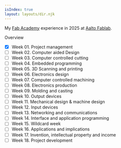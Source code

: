```yaml
---
isIndex: true
layout: layouts/dir.njk
---
```


My [Fab Academy](https://fabacademy.org/2025/schedule.html) experience in 2025 at [Aalto Fablab](https://studios.aalto.fi/fablab/).

Overview

- [x] Week 01. Project management
- [ ] Week 02. Computer aided Design
- [ ] Week 03. Computer controlled cutting
- [ ] Week 04. Embedded programming
- [ ] Week 05. 3D Scanning and printing
- [ ] Week 06. Electronics design
- [ ] Week 07. Computer controlled machining
- [ ] Week 08. Electronics production
- [ ] Week 09. Molding and casting
- [ ] Week 10. Output devices
- [ ] Week 11. Mechanical design & machine design
- [ ] Week 12. Input devices
- [ ] Week 13. Networking and communications
- [ ] Week 14. Interface and application programming
- [ ] Week 15. Wildcard week
- [ ] Week 16. Applications and implications
- [ ] Week 17. Invention, intellectual property and income
- [ ] Week 18. Project development
